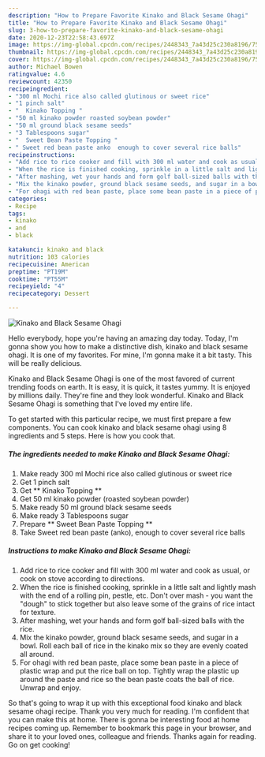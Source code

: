 ```yaml
---
description: "How to Prepare Favorite Kinako and Black Sesame Ohagi"
title: "How to Prepare Favorite Kinako and Black Sesame Ohagi"
slug: 3-how-to-prepare-favorite-kinako-and-black-sesame-ohagi
date: 2020-12-23T22:58:43.697Z
image: https://img-global.cpcdn.com/recipes/2448343_7a43d25c230a8196/751x532cq70/kinako-and-black-sesame-ohagi-recipe-main-photo.jpg
thumbnail: https://img-global.cpcdn.com/recipes/2448343_7a43d25c230a8196/751x532cq70/kinako-and-black-sesame-ohagi-recipe-main-photo.jpg
cover: https://img-global.cpcdn.com/recipes/2448343_7a43d25c230a8196/751x532cq70/kinako-and-black-sesame-ohagi-recipe-main-photo.jpg
author: Michael Bowen
ratingvalue: 4.6
reviewcount: 42350
recipeingredient:
- "300 ml Mochi rice also called glutinous or sweet rice"
- "1 pinch salt"
- "  Kinako Topping "
- "50 ml kinako powder roasted soybean powder"
- "50 ml ground black sesame seeds"
- "3 Tablespoons sugar"
- "  Sweet Bean Paste Topping "
- " Sweet red bean paste anko  enough to cover several rice balls"
recipeinstructions:
- "Add rice to rice cooker and fill with 300 ml water and cook as usual, or cook on stove according to directions."
- "When the rice is finished cooking, sprinkle in a little salt and lightly mash with the end of a rolling pin, pestle, etc. Don&#39;t over mash - you want the &#34;dough&#34; to stick together but also leave some of the grains of rice intact for texture."
- "After mashing, wet your hands and form golf ball-sized balls with the rice."
- "Mix the kinako powder, ground black sesame seeds, and sugar in a bowl. Roll each ball of rice in the kinako mix so they are evenly coated all around."
- "For ohagi with red bean paste, place some bean paste in a piece of plastic wrap and put the rice ball on top. Tightly wrap the plastic up around the paste and rice so the bean paste coats the ball of rice. Unwrap and enjoy."
categories:
- Recipe
tags:
- kinako
- and
- black

katakunci: kinako and black 
nutrition: 103 calories
recipecuisine: American
preptime: "PT19M"
cooktime: "PT55M"
recipeyield: "4"
recipecategory: Dessert

---
```



![Kinako and Black Sesame Ohagi](https://img-global.cpcdn.com/recipes/2448343_7a43d25c230a8196/751x532cq70/kinako-and-black-sesame-ohagi-recipe-main-photo.jpg)

Hello everybody, hope you're having an amazing day today. Today, I'm gonna show you how to make a distinctive dish, kinako and black sesame ohagi. It is one of my favorites. For mine, I'm gonna make it a bit tasty. This will be really delicious.

Kinako and Black Sesame Ohagi is one of the most favored of current trending foods on earth. It is easy, it is quick, it tastes yummy. It is enjoyed by millions daily. They're fine and they look wonderful. Kinako and Black Sesame Ohagi is something that I've loved my entire life.




To get started with this particular recipe, we must first prepare a few components. You can cook kinako and black sesame ohagi using 8 ingredients and 5 steps. Here is how you cook that.

<!--inarticleads1-->

##### The ingredients needed to make Kinako and Black Sesame Ohagi:

1. Make ready 300 ml Mochi rice also called glutinous or sweet rice
1. Get 1 pinch salt
1. Get  ** Kinako Topping **
1. Get 50 ml kinako powder (roasted soybean powder)
1. Make ready 50 ml ground black sesame seeds
1. Make ready 3 Tablespoons sugar
1. Prepare  ** Sweet Bean Paste Topping **
1. Take  Sweet red bean paste (anko),  enough to cover several rice balls




<!--inarticleads2-->

##### Instructions to make Kinako and Black Sesame Ohagi:

1. Add rice to rice cooker and fill with 300 ml water and cook as usual, or cook on stove according to directions.
1. When the rice is finished cooking, sprinkle in a little salt and lightly mash with the end of a rolling pin, pestle, etc. Don&#39;t over mash - you want the &#34;dough&#34; to stick together but also leave some of the grains of rice intact for texture.
1. After mashing, wet your hands and form golf ball-sized balls with the rice.
1. Mix the kinako powder, ground black sesame seeds, and sugar in a bowl. Roll each ball of rice in the kinako mix so they are evenly coated all around.
1. For ohagi with red bean paste, place some bean paste in a piece of plastic wrap and put the rice ball on top. Tightly wrap the plastic up around the paste and rice so the bean paste coats the ball of rice. Unwrap and enjoy.




So that's going to wrap it up with this exceptional food kinako and black sesame ohagi recipe. Thank you very much for reading. I'm confident that you can make this at home. There is gonna be interesting food at home recipes coming up. Remember to bookmark this page in your browser, and share it to your loved ones, colleague and friends. Thanks again for reading. Go on get cooking!
